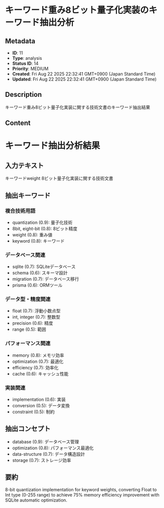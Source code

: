 # キーワード重み8ビット量子化実装のキーワード抽出分析

## Metadata

- **ID**: 11
- **Type**: analysis
- **Status ID**: 14
- **Priority**: MEDIUM
- **Created**: Fri Aug 22 2025 22:32:41 GMT+0900 (Japan Standard Time)
- **Updated**: Fri Aug 22 2025 22:32:41 GMT+0900 (Japan Standard Time)

## Description

キーワード重み8ビット量子化実装に関する技術文書のキーワード抽出結果

## Content

# キーワード抽出分析結果

## 入力テキスト
キーワードweight 8ビット量子化実装に関する技術文書

## 抽出キーワード
### 複合技術用語
- quantization (0.9): 量子化技術
- 8bit, eight-bit (0.8): 8ビット精度
- weight (0.8): 重み値
- keyword (0.8): キーワード

### データベース関連
- sqlite (0.7): SQLiteデータベース
- schema (0.6): スキーマ設計
- migration (0.7): データベース移行
- prisma (0.6): ORMツール

### データ型・精度関連
- float (0.7): 浮動小数点型
- int, integer (0.7): 整数型
- precision (0.6): 精度
- range (0.5): 範囲

### パフォーマンス関連
- memory (0.8): メモリ効率
- optimization (0.7): 最適化
- efficiency (0.7): 効率化
- cache (0.6): キャッシュ性能

### 実装関連
- implementation (0.6): 実装
- conversion (0.5): データ変換
- constraint (0.5): 制約

## 抽出コンセプト
- database (0.9): データベース管理
- optimization (0.8): パフォーマンス最適化  
- data-structure (0.7): データ構造設計
- storage (0.7): ストレージ効率

## 要約
8-bit quantization implementation for keyword weights, converting Float to Int type (0-255 range) to achieve 75% memory efficiency improvement with SQLite automatic optimization.
